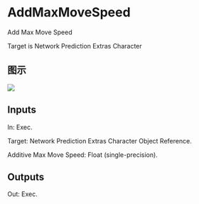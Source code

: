 # AddMaxMoveSpeed

Add Max Move Speed

Target is Network Prediction Extras Character

## 图示

![]($-20221218-19080544.png)

## Inputs

In: Exec.

Target: Network Prediction Extras Character Object Reference.

Additive Max Move Speed: Float (single-precision).  

## Outputs

Out: Exec.

